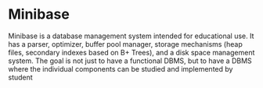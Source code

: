 # Minibase
Minibase is a database management system intended for educational use. It has a parser, optimizer, buffer pool manager, storage mechanisms (heap files, secondary indexes based on B+ Trees), and a disk space management system. The goal is not just to have a functional DBMS, but to have a DBMS where the individual components can be studied and implemented by student 
